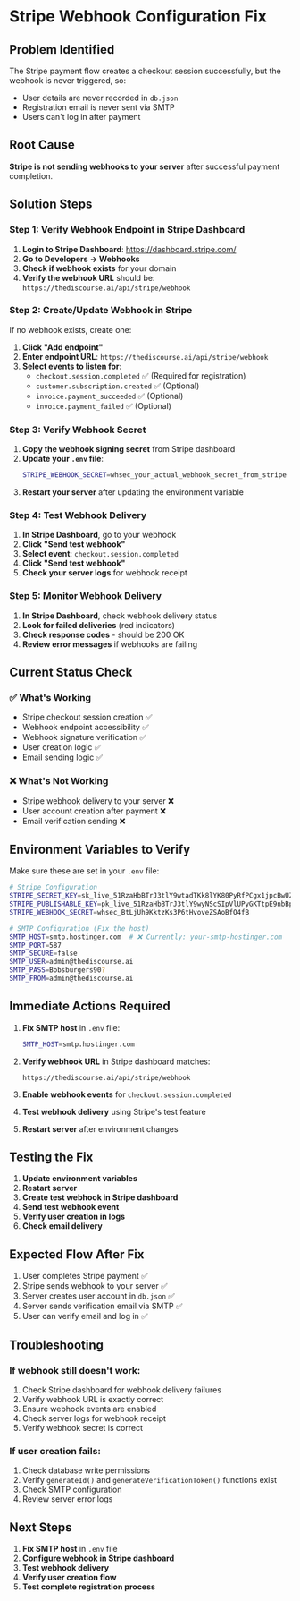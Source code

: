 # Stripe Webhook Configuration Fix

## Problem Identified
The Stripe payment flow creates a checkout session successfully, but the webhook is never triggered, so:
- User details are never recorded in `db.json`
- Registration email is never sent via SMTP
- Users can't log in after payment

## Root Cause
**Stripe is not sending webhooks to your server** after successful payment completion.

## Solution Steps

### Step 1: Verify Webhook Endpoint in Stripe Dashboard

1. **Login to Stripe Dashboard**: https://dashboard.stripe.com/
2. **Go to Developers → Webhooks**
3. **Check if webhook exists** for your domain
4. **Verify the webhook URL** should be: `https://thediscourse.ai/api/stripe/webhook`

### Step 2: Create/Update Webhook in Stripe

If no webhook exists, create one:

1. **Click "Add endpoint"**
2. **Enter endpoint URL**: `https://thediscourse.ai/api/stripe/webhook`
3. **Select events to listen for**:
   - `checkout.session.completed` ✅ (Required for registration)
   - `customer.subscription.created` ✅ (Optional)
   - `invoice.payment_succeeded` ✅ (Optional)
   - `invoice.payment_failed` ✅ (Optional)

### Step 3: Verify Webhook Secret

1. **Copy the webhook signing secret** from Stripe dashboard
2. **Update your `.env` file**:
   ```bash
   STRIPE_WEBHOOK_SECRET=whsec_your_actual_webhook_secret_from_stripe
   ```
3. **Restart your server** after updating the environment variable

### Step 4: Test Webhook Delivery

1. **In Stripe Dashboard**, go to your webhook
2. **Click "Send test webhook"**
3. **Select event**: `checkout.session.completed`
4. **Click "Send test webhook"**
5. **Check your server logs** for webhook receipt

### Step 5: Monitor Webhook Delivery

1. **In Stripe Dashboard**, check webhook delivery status
2. **Look for failed deliveries** (red indicators)
3. **Check response codes** - should be 200 OK
4. **Review error messages** if webhooks are failing

## Current Status Check

### ✅ What's Working
- Stripe checkout session creation ✅
- Webhook endpoint accessibility ✅
- Webhook signature verification ✅
- User creation logic ✅
- Email sending logic ✅

### ❌ What's Not Working
- Stripe webhook delivery to your server ❌
- User account creation after payment ❌
- Email verification sending ❌

## Environment Variables to Verify

Make sure these are set in your `.env` file:

```bash
# Stripe Configuration
STRIPE_SECRET_KEY=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
STRIPE_PUBLISHABLE_KEY=pk_live_51RzaHbBTrJ3tlY9wyNScSIpVlUPyGKTtpE9nbBpTy4c5WdQmrUDUAGrzXlF5qgtf7jsgilsnHsRnsQEmbx3Z2w2R00Fo9gN6QD
STRIPE_WEBHOOK_SECRET=whsec_BtLjUh9KktzKs3P6tHvoveZSAoBfO4fB

# SMTP Configuration (Fix the host)
SMTP_HOST=smtp.hostinger.com  # ❌ Currently: your-smtp-hostinger.com
SMTP_PORT=587
SMTP_SECURE=false
SMTP_USER=admin@thediscourse.ai
SMTP_PASS=Bobsburgers90?
SMTP_FROM=admin@thediscourse.ai
```

## Immediate Actions Required

1. **Fix SMTP host** in `.env` file:
   ```bash
   SMTP_HOST=smtp.hostinger.com
   ```

2. **Verify webhook URL** in Stripe dashboard matches:
   ```
   https://thediscourse.ai/api/stripe/webhook
   ```

3. **Enable webhook events** for `checkout.session.completed`

4. **Test webhook delivery** using Stripe's test feature

5. **Restart server** after environment changes

## Testing the Fix

1. **Update environment variables**
2. **Restart server**
3. **Create test webhook in Stripe dashboard**
4. **Send test webhook event**
5. **Verify user creation in logs**
6. **Check email delivery**

## Expected Flow After Fix

1. User completes Stripe payment ✅
2. Stripe sends webhook to your server ✅
3. Server creates user account in `db.json` ✅
4. Server sends verification email via SMTP ✅
5. User can verify email and log in ✅

## Troubleshooting

### If webhook still doesn't work:
1. Check Stripe dashboard for webhook delivery failures
2. Verify webhook URL is exactly correct
3. Ensure webhook events are enabled
4. Check server logs for webhook receipt
5. Verify webhook secret is correct

### If user creation fails:
1. Check database write permissions
2. Verify `generateId()` and `generateVerificationToken()` functions exist
3. Check SMTP configuration
4. Review server error logs

## Next Steps

1. **Fix SMTP host** in `.env` file
2. **Configure webhook in Stripe dashboard**
3. **Test webhook delivery**
4. **Verify user creation flow**
5. **Test complete registration process**
